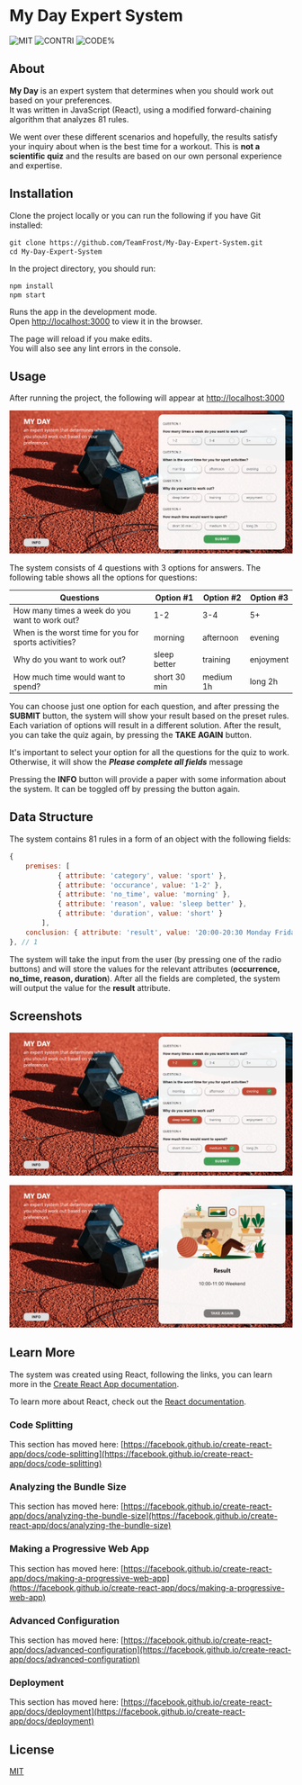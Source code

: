 # My Day Expert System
![MIT](https://img.shields.io/github/license/commonality/readme-inspector.svg)
![CONTRI](https://img.shields.io/github/contributors/commonality/readme-inspector.svg)
![CODE%](https://img.shields.io/github/languages/top/TeamFrost/My-Day-Expert-System)

## About

**My Day** is an expert system that determines when you should work out based on your preferences. \
It was written in JavaScript (React), using a modified forward-chaining algorithm that analyzes 81 rules. 

We went over these different scenarios and hopefully, the results satisfy your inquiry about when is the best time for a workout. This is **not a scientific quiz** and the results are based on our own personal experience and expertise. 



## Installation

Clone the project locally or you can run the following if you have Git installed:

```
git clone https://github.com/TeamFrost/My-Day-Expert-System.git
cd My-Day-Expert-System
```
In the project directory, you should run:

```node
npm install 
npm start
```

Runs the app in the development mode.\
Open [http://localhost:3000](http://localhost:3000) to view it in the browser.

The page will reload if you make edits.\
You will also see any lint errors in the console.

## Usage

After running the project, the following will appear at [http://localhost:3000](http://localhost:3000)

![Initial System](docs/initialPage.png)

The system consists of 4 questions with 3 options for answers. The following table shows all the options for questions:


| Questions  | Option #1 |  Option #2  | Option #3 |
| ------------- | ------------- | -------------  | ------------- |
| How many times a week do you want to work out?  | 1-2  | 3-4   | 5+  |
| When is the worst time for you for sports activities?| morning  | afternoon   | evening  |
| Why do you want to work out?| sleep better  | training   | enjoyment  |
| How much time would want to spend?| short 30 min  | medium 1h   | long 2h  |

You can choose just one option for each question, and after pressing the **SUBMIT** button, the system will show your result based on the preset rules. Each variation of options will result in a different solution. After the result, you can take the quiz again, by pressing the **TAKE AGAIN** button. 

It's important to select your option for all the questions for the quiz to work. Otherwise, it will show the ***Please complete all fields*** message


Pressing the **INFO** button will provide a paper with some information about the system. It can be toggled off by pressing the button again.

## Data Structure

The system contains 81 rules in a form of an object with the following fields:
```Javascript
{
    premises: [
            { attribute: 'category', value: 'sport' },
            { attribute: 'occurance', value: '1-2' },
            { attribute: 'no_time', value: 'morning' },
            { attribute: 'reason', value: 'sleep better' },
            { attribute: 'duration', value: 'short' }
        ],
    conclusion: { attribute: 'result', value: '20:00-20:30 Monday Friday' }
}, // 1
```
The system will take the input from the user (by pressing one of the radio buttons) and will store the values for the relevant attributes (**occurrence, no_time, reason, duration**). After all the fields are completed, the system will output the value for the **result** attribute.

## Screenshots

![Initial System](docs/completedPage.png)

![Initial System](docs/resultPage.png)


## Learn More
The system was created using React, following the links, you can learn more in the [Create React App documentation](https://facebook.github.io/create-react-app/docs/getting-started).

To learn more about React, check out the [React documentation](https://reactjs.org/).

### Code Splitting

This section has moved here: [https://facebook.github.io/create-react-app/docs/code-splitting](https://facebook.github.io/create-react-app/docs/code-splitting)

### Analyzing the Bundle Size

This section has moved here: [https://facebook.github.io/create-react-app/docs/analyzing-the-bundle-size](https://facebook.github.io/create-react-app/docs/analyzing-the-bundle-size)

### Making a Progressive Web App

This section has moved here: [https://facebook.github.io/create-react-app/docs/making-a-progressive-web-app](https://facebook.github.io/create-react-app/docs/making-a-progressive-web-app)

### Advanced Configuration

This section has moved here: [https://facebook.github.io/create-react-app/docs/advanced-configuration](https://facebook.github.io/create-react-app/docs/advanced-configuration)

### Deployment

This section has moved here: [https://facebook.github.io/create-react-app/docs/deployment](https://facebook.github.io/create-react-app/docs/deployment)

## License
[MIT](https://choosealicense.com/licenses/mit/)